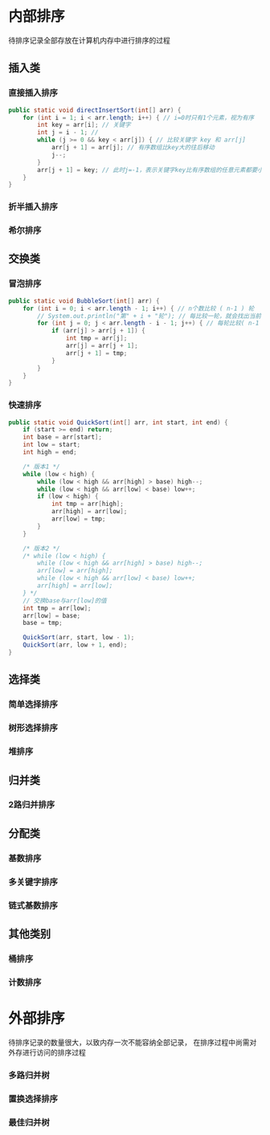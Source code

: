 
# 内部排序

待排序记录全部存放在计算机内存中进行排序的过程

## 插入类

### 直接插入排序

```java
public static void directInsertSort(int[] arr) {
    for (int i = 1; i < arr.length; i++) { // i=0时只有1个元素，视为有序
        int key = arr[i]; // 关键字
        int j = i - 1; //
        while (j >= 0 && key < arr[j]) { // 比较关键字 key 和 arr[j]
            arr[j + 1] = arr[j]; // 有序数组比key大的往后移动
            j--;
        }
        arr[j + 1] = key; // 此时j=-1，表示关键字key比有序数组的任意元素都要小，放在有序数组的第一位
    }
}
```

### 折半插入排序

### 希尔排序


## 交换类

### 冒泡排序

```java
public static void BubbleSort(int[] arr) {
    for (int i = 0; i < arr.length - 1; i++) { // n个数比较 ( n-1 ) 轮
        // System.out.println("第" + i + "轮"); // 每比较一轮，就会找出当前轮次的最大值
        for (int j = 0; j < arr.length - i - 1; j++) { // 每轮比较( n-1 - i )次， i为轮次
            if (arr[j] > arr[j + 1]) {
                int tmp = arr[j];
                arr[j] = arr[j + 1];
                arr[j + 1] = tmp;
            }
        }
    }
}
```

### 快速排序

```java
public static void QuickSort(int[] arr, int start, int end) {
    if (start >= end) return;
    int base = arr[start];
    int low = start;
    int high = end;

    /* 版本1 */
    while (low < high) {
        while (low < high && arr[high] > base) high--;
        while (low < high && arr[low] < base) low++;
        if (low < high) {
            int tmp = arr[high];
            arr[high] = arr[low];
            arr[low] = tmp;
        }
    }

    /* 版本2 */
    /* while (low < high) {
        while (low < high && arr[high] > base) high--;
        arr[low] = arr[high];
        while (low < high && arr[low] < base) low++;
        arr[high] = arr[low];
    } */
    // 交换base与arr[low]的值
    int tmp = arr[low];
    arr[low] = base;
    base = tmp; 

    QuickSort(arr, start, low - 1);
    QuickSort(arr, low + 1, end);
}
```

## 选择类

### 简单选择排序

### 树形选择排序

### 堆排序


## 归并类

### 2路归并排序

## 分配类

### 基数排序

### 多关键字排序

### 链式基数排序


## 其他类别

###  桶排序

###  计数排序


# 外部排序

待排序记录的数量很大，以致内存一次不能容纳全部记录， 在排序过程中尚需对外存进行访问的排序过程
### 多路归并树

### 置换选择排序

### 最佳归并树
